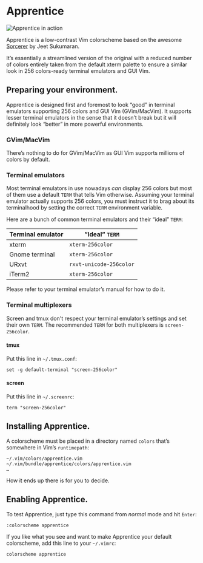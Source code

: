 # Apprentice

![Apprentice in action](https://raw.githubusercontent.com/romainl/Apprentice/master/screenshots/python.png)

Apprentice is a low-contrast Vim colorscheme based on the awesome [Sorcerer](http://www.vim.org/scripts/script.php?script_id=3299) by Jeet Sukumaran.

It’s essentially a streamlined version of the original with a reduced number of colors entirely taken from the default xterm palette to ensure a similar look in 256 colors-ready terminal emulators and GUI Vim.

## Preparing your environment.

Apprentice is designed first and foremost to look “good” in terminal emulators supporting 256 colors and GUI Vim (GVim/MacVim). It supports lesser terminal emulators in the sense that it doesn’t break but it will definitely look “better” in more powerful environments.

### GVim/MacVim

There’s nothing to do for GVim/MacVim as GUI Vim supports millions of colors by default.

### Terminal emulators

Most terminal emulators in use nowadays *can* display 256 colors but most of them use a default `TERM` that tells Vim otherwise. Assuming your terminal emulator actually supports 256 colors, you must instruct it to brag about its terminalhood by setting the correct `TERM` environment variable.

Here are a bunch of common terminal emulators and their “ideal” `TERM`:

| Terminal emulator | ”Ideal” `TERM`          |
|-------------------|-------------------------|
| xterm             | `xterm-256color`        |
| Gnome terminal    | `xterm-256color`        |
| URxvt             | `rxvt-unicode-256color` |
| iTerm2            | `xterm-256color`        |

Please refer to your terminal emulator’s manual for how to do it.

### Terminal multiplexers

Screen and tmux don't respect your terminal emulator’s settings and set their own `TERM`. The recommended `TERM` for both multiplexers is `screen-256color`.

#### tmux

Put this line in `~/.tmux.conf`:

    set -g default-terminal "screen-256color"

#### screen

Put this line in `~/.screenrc`:

    term "screen-256color"

## Installing Apprentice.

A colorscheme must be placed in a directory named `colors` that’s somewhere in Vim’s `runtimepath`:

    ~/.vim/colors/apprentice.vim
    ~/.vim/bundle/apprentice/colors/apprentice.vim
    …

How it ends up there is for you to decide.

## Enabling Apprentice.

To test Apprentice, just type this command from *normal* mode and hit `Enter`:

    :colorscheme apprentice

If you like what you see and want to make Apprentice your default colorscheme, add this line to your `~/.vimrc`:

    colorscheme apprentice

